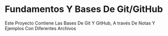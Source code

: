 # Fundamentos Y Bases De Git/GitHub

Este Proyecto Contiene Las Bases De Git Y GitHub, A través De Notas Y Ejemplos Con Diferentes Archivos
